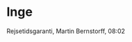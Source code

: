 # Inge
Rejsetidsgaranti, Martin Bernstorff, 08:02

<!-- {BearID:00E7B311-7D4D-4A91-ACDD-24FA3504D9BE-905-0000030A0CA703BF} -->
